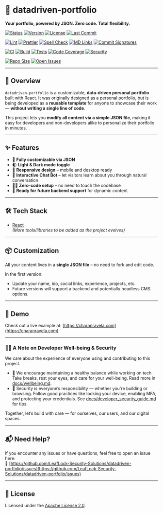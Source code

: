 # 🧠 datadriven-portfolio

**Your portfolio, powered by JSON. Zero code. Total flexibility.**

[![Status](https://img.shields.io/badge/status-active-brightgreen)](#)
[![Version](https://img.shields.io/github/package-json/v/LeafLock-Security-Solutions/datadriven-portfolio)](https://github.com/LeafLock-Security-Solutions/datadriven-portfolio)
[![License](https://img.shields.io/github/license/LeafLock-Security-Solutions/datadriven-portfolio)](https://github.com/LeafLock-Security-Solutions/datadriven-portfolio/blob/main/LICENSE)
[![Last Commit](https://img.shields.io/github/last-commit/LeafLock-Security-Solutions/datadriven-portfolio)](https://github.com/LeafLock-Security-Solutions/datadriven-portfolio/commits/main)

[![Lint](https://img.shields.io/badge/lint-passing-brightgreen?logo=eslint)](#)
[![Prettier](https://img.shields.io/badge/code%20style-prettier-ff69b4?logo=prettier)](#)
[![Spell Check](https://img.shields.io/badge/spellcheck-enabled-blue)](#)
[![MD Links](https://img.shields.io/badge/markdown-links--checked-yellow)](#)
[![Commit Signatures](https://img.shields.io/badge/commits-signed-orange?logo=git)](#)

[![CI](https://github.com/LeafLock-Security-Solutions/datadriven-portfolio/actions/workflows/ci.yml/badge.svg?branch=main)](https://github.com/LeafLock-Security-Solutions/datadriven-portfolio/actions/workflows/ci.yml)
[![Build](https://img.shields.io/github/actions/workflow/status/LeafLock-Security-Solutions/datadriven-portfolio/ci.yml?branch=main)](https://github.com/LeafLock-Security-Solutions/datadriven-portfolio/actions)
[![Tests](https://img.shields.io/badge/tests-setup-green?logo=jest)](#)
[![Code Coverage](https://img.shields.io/codecov/c/github/LeafLock-Security-Solutions/datadriven-portfolio)](https://codecov.io/gh/LeafLock-Security-Solutions/datadriven-portfolio)
[![Security](https://img.shields.io/badge/security-monitored-orange)](#)

[![Repo Size](https://img.shields.io/github/repo-size/LeafLock-Security-Solutions/datadriven-portfolio)](https://github.com/LeafLock-Security-Solutions/datadriven-portfolio)
[![Open Issues](https://img.shields.io/github/issues/LeafLock-Security-Solutions/datadriven-portfolio)](https://github.com/LeafLock-Security-Solutions/datadriven-portfolio/issues)

---

## 📌 Overview

`datadriven-portfolio` is a customizable, **data-driven personal portfolio** built with React. It was originally designed as a personal portfolio, but is being developed as a **reusable template** for anyone to showcase their work — **without writing a single line of code**.

This project lets you **modify all content via a simple JSON file**, making it easy for developers and non-developers alike to personalize their portfolio in minutes.

---

## ✨ Features

- 🔧 **Fully customizable via JSON**
- 🌓 **Light & Dark mode toggle**
- 📱 **Responsive design** – mobile and desktop ready
- 💬 **Interactive Chat Bot** – let visitors learn about you through natural conversation
- 🧑‍💻 **Zero-code setup** – no need to touch the codebase
- 🚀 **Ready for future backend support** for dynamic content

---

## 🛠️ Tech Stack

- [React](https://reactjs.org/)  
  _(More tools/libraries to be added as the project evolves)_

---

## 📦 Customization

All your content lives in a **single JSON file** – no need to fork and edit code.

In the first version:

- Update your name, bio, social links, experience, projects, etc.
- Future versions will support a backend and potentially headless CMS options.

---

## 📸 Demo

Check out a live example at: [https://charanravela.com](https://charanravela.com)

---

### 🧑‍💻 A Note on Developer Well-being & Security

We care about the experience of everyone using and contributing to this project.

- 💙 We encourage maintaining a healthy balance while working on tech. Take breaks, rest your eyes, and care for your well-being. Read more in [docs/wellbeing.md](docs/wellbeing.md).
- 🔐 Security is everyone’s responsibility — whether you're building or browsing. Follow good practices like locking your device, enabling MFA, and protecting your credentials. See [docs/developer_security_guide.md](docs/developer_security_guide.md) for tips.

Together, let’s build with care — for ourselves, our users, and our digital spaces.

---

## 📬 Need Help?

If you encounter any issues or have questions, feel free to open an issue here:  
🔗 [https://github.com/LeafLock-Security-Solutions/datadriven-portfolio/issues](https://github.com/LeafLock-Security-Solutions/datadriven-portfolio/issues)

---

## 📄 License

Licensed under the [Apache License 2.0](https://www.apache.org/licenses/LICENSE-2.0).
